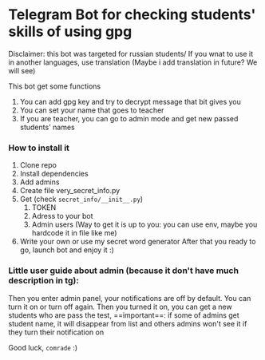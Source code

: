 # Telegram Bot for checking students' skills of using gpg

Disclaimer: this bot was targeted for russian students/ If you wnat to use it in another languages, use translation (Maybe i add translation in future? We will see)

This bot get some functions
1. You can add gpg key and try to decrypt message that bit gives you
2. You can set your name that goes to teacher
3. If you are teacher, you can go to admin mode and get new passed students' names

### How to install it
1. Clone repo
2. Install dependencies
3. Add admins
4. Create file very_secret_info.py
5. Get (check `secret_info/__init__.py`)
	1. TOKEN 
	2. Adress to your bot
	3. Admin users
	(Way to get it is up to you: you can use env, maybe you hardcode it in file like me)
6. Write your own or use my secret word generator
After that you ready to go, launch bot and enjoy it :)


### Little user guide about admin (because it don't have much description in tg):

Then you enter admin panel, your notifications are off by default.
You can turn it on or turn off again.
Then you turned it on, you can get a new students who are pass the test, ==important==: if some of admins get student name, it will disappear from list and others admins won't see it if they turn their notification on

Good luck, `comrade` :)
